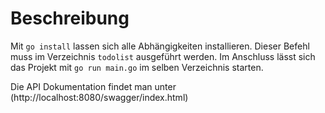 # Beschreibung 

Mit `go install` lassen sich alle Abhängigkeiten installieren. Dieser Befehl muss im Verzeichnis `todolist` ausgeführt werden. Im Anschluss lässt sich das Projekt mit `go run main.go` im selben Verzeichnis starten.  

Die API Dokumentation findet man unter (http://localhost:8080/swagger/index.html)
